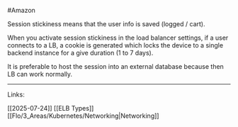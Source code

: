 #Amazon 

Session stickiness means that the user info is saved (logged / cart). 

When you activate session stickiness in the load balancer settings, if a user connects to a LB, a cookie is generated which locks the device to a single backend instance for a give duration (1 to 7 days). 

It is preferable to host the session into an external database because then LB can work normally. 


---
Links:

[[2025-07-24]]
[[ELB Types]]
[[Flo/3_Areas/Kubernetes/Networking|Networking]]